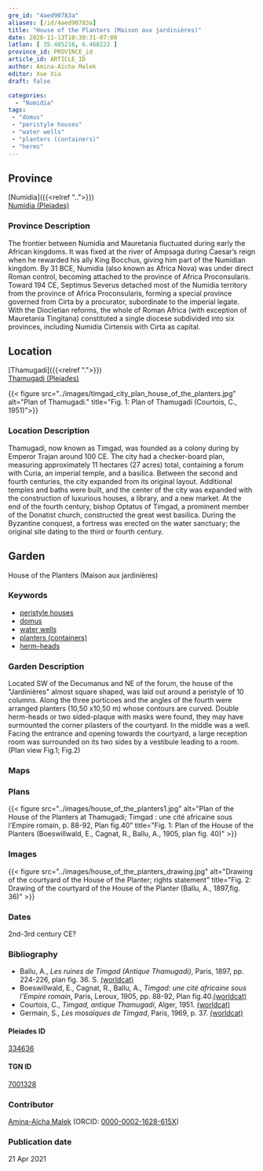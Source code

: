 ```yaml
---
gre_id: "4aed90783a"
aliases: [/id/4aed90783a]
title: "House of the Planters (Maison aux jardinières)"
date: 2020-11-13T10:39:31-07:00
latlon: [ 35.485216, 6.468222 ]
province_id: PROVINCE_id
article_id: ARTICLE_ID
author: Amina-Aïcha Malek
editor: Xue Xia
draft: false

categories:
  - "Numidia"
tags:
 - "domus"
 - "peristyle houses"
 - "water wells"
 - "planters (containers)"
 - "herms"
---
```


## Province
[Numidia]({{<relref "..">}}) \
[Numidia (Pleiades)](https://pleiades.stoa.org/places/981539)

### Province Description

The frontier between Numidia and Mauretania fluctuated during early the African kingdoms. It was fixed at the river of Ampsaga during Caesar’s reign when he rewarded his ally King Bocchus, giving him part of the Numidian kingdom. By 31 BCE, Numidia (also known as Africa Nova) was under direct Roman control, becoming attached to the province of Africa Proconsularis. Toward 194 CE, Septimus Severus detached most of the Numidia territory from the province of Africa Proconsularis, forming a special province governed from Cirta by a procurator, subordinate to the imperial legate. With the Diocletian reforms, the whole of Roman Africa (with exception of Mauretania Tingitana) constituted a single diocese subdivided into six provinces, including Numidia Cirtensis with Cirta as capital.

## Location

[Thamugadi]({{<relref ".">}}) \
[Thamugadi (Pleiades)](https://pleiades.stoa.org/places/334636)

{{< figure src="../images/timgad_city_plan_house_of_the_planters.jpg" alt="Plan of Thamugadi." title="Fig. 1: Plan of Thamugadi (Courtois, C., 1951)">}}

### Location Description

Thamugadi, now known as Timgad, was founded as a colony during by Emperor Trajan around 100 CE. The city had a checker-board plan, measuring approximately 11 hectares (27 acres) total, containing a forum with Curia, an imperial temple, and a basilica. Between the second and fourth centuries, the city expanded from its original layout. Additional temples and baths were built, and the center of the city was expanded with the construction of luxurious houses, a library, and a new market. At the end of the fourth century, bishop Optatus of Timgad, a prominent member of the Donatist church, constructed the great west basilica. During the Byzantine conquest, a fortress was erected on the water sanctuary; the original site dating to the third or fourth century.


<!-- LEAVE THIS BLANK FOR NOW -->

<!--## Sublocation-->

<!--
[AREA WITHIN LOCATION, LIKE “PALATINE HILL”](GEOREFERENCE LINK)
A sublocation is any area larger than an individual garden, but located within a location. I would always try to include a link to a controlled vocabulary here if possible. This ID may well be different from the Garden ID, e.g., Pompeii versus a Garden in one of the houses which has its own Pleiades ID.
-->

<!--### Sublocation Description-->

<!-- DESCRIPTION -->

## Garden
House of the Planters (Maison aux jardinières)

### Keywords
- [peristyle houses](http://vocab.getty.edu/page/aat/300005452)
- [domus](http://vocab.getty.edu/page/aat/300005506)
- [water wells](http://vocab.getty.edu/page/aat/300152327)
- [planters (containers)](http://vocab.getty.edu/page/aat/300237566)
- [herm-heads](#)

### Garden Description
 Located SW of the Decumanus and NE of the forum, the house of the "Jardinières" almost square shaped, was laid out around a peristyle of 10 columns. Along the three porticoes and the angles of the fourth were arranged planters (10,50 x10,50 m) whose contours are curved. Double herm-heads or two sided-plaque with masks were found, they may have surmounted the corner pilasters of the courtyard. In the middle was a well. Facing the entrance and opening towards the courtyard, a large reception room was surrounded on its two sides by a vestibule leading to a room. (Plan view Fig.1; Fig.2)


### Maps

<!--
{{< figure src="IMG_URL" alt="ALT_TEXT" title="CAPTION" >}}
-->

### Plans
{{< figure src="../images/house_of_the_planters1.jpg" alt="Plan of the House of the Planters at Thamugadi; Timgad : une cité africaine sous l'Empire romain, p. 88-92, Plan fig.40" title="Fig. 1: Plan of the House of the Planters (Boeswillwald, E., Cagnat, R., Ballu, A., 1905, plan fig. 40)" >}}
<!--
{{< figure src="IMG_URL" alt="ALT_TEXT" title="CAPTION" >}}
-->

### Images
{{< figure src="../images/house_of_the_planters_drawing.jpg" alt="Drawing of the courtyard of the House of the Planter; rights statement" title="Fig. 2: Drawing of the courtyard of the House of the Planter (Ballu, A., 1897,fig. 36)" >}}

<!--{{< figure src="../images/#" alt="Photographic view of the courtyard of the House of the Planters (WFJ) at Thamugadi; rights statement" title="Fig. 3 Photographic view of the courtyard of the House of the Planters (WFJ). (Rights statement)" >}}
-->
<!--
{{< figure src="IMG_URL" alt="ALT_TEXT" title="CAPTION" >}}
-->

### Dates
2nd-3rd century CE?

### Bibliography
*  Ballu, A., *Les ruines de Timgad (Antique Thamugadi)*, Paris, 1897, pp. 224-226, plan fig. 36. S. [(worldcat)](http://www.worldcat.org/oclc/1055093825)
*  Boeswillwald, E., Cagnat, R., Ballu, A.,  *Timgad: une cité africaine sous l'Empire romain*, Paris, Leroux, 1905, pp. 88-92, Plan fig.40.[(worldcat)](http://www.worldcat.org/oclc/156040038)
* Courtois, C., *Timgad, antique Thamugadi*, Alger, 1951. [(worldcat)](http://www.worldcat.org/oclc/23396951)
*  Germain, S., *Les mosaïques de Timgad*, Paris, 1969, p. 37. [(worldcat)](http://www.worldcat.org/oclc/643640586)

<!--#### Periodo ID-->

<!-- [PERIODO_ID](https://pleiades.stoa.org/places/PLEIADES_ID) -->

#### Pleiades ID

[334636](https://pleiades.stoa.org/places/334636)

#### TGN ID
[7001328](http://vocab.getty.edu/page/tgn/7001328)

### Contributor
[Amina-Aïcha Malek](link) (ORCID: [0000-0002-1628-615X](https://orcid.org/0000-0002-1628-615X))

### Publication date

21 Apr 2021

<!--### Related articles-->

<!-- Links to other related articles. Leave blank for now -->
